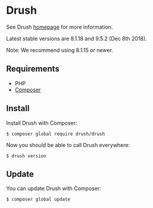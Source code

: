 # Drush

See Drush [homepage](http://www.drush.org/) for more information.

Latest stable versions are 8.1.18 and 9.5.2 (Dec 8th 2018).

Note: We recommend using 8.1.15 or newer.

## Requirements

- PHP
- [Composer](composer.md)

## Install

Install Drush with Composer:

```
$ composer global require drush/drush
```

Now you should be able to call Drush everywhere:

```
$ drush version
```

## Update

You can update Drush with Composer:

```
$ composer global update
```
